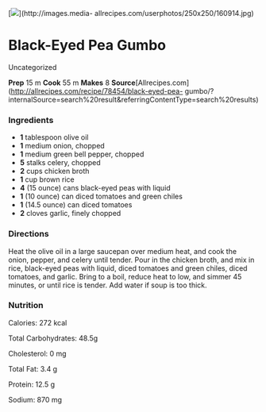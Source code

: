 ﻿

[![](../Images/c1fe2e34-a123-4dac-acde-f2433b5336db.jpg)](http://images.media-
allrecipes.com/userphotos/250x250/160914.jpg)

#  Black-Eyed Pea Gumbo

Uncategorized

 **Prep** 15 m **Cook** 55 m **Makes** 8
**Source**[Allrecipes.com](http://allrecipes.com/recipe/78454/black-eyed-pea-
gumbo/?internalSource=search%20result&referringContentType=search%20results)

###  Ingredients

  * **1** tablespoon olive oil
  *  **1** medium onion, chopped
  *  **1** medium green bell pepper, chopped
  *  **5** stalks celery, chopped
  *  **2** cups chicken broth
  *  **1** cup brown rice
  *  **4** (15 ounce) cans black-eyed peas with liquid
  *  **1** (10 ounce) can diced tomatoes and green chiles
  *  **1** (14.5 ounce) can diced tomatoes
  *  **2** cloves garlic, finely chopped

###  Directions

Heat the olive oil in a large saucepan over medium heat, and cook the onion,
pepper, and celery until tender. Pour in the chicken broth, and mix in rice,
black-eyed peas with liquid, diced tomatoes and green chiles, diced tomatoes,
and garlic. Bring to a boil, reduce heat to low, and simmer 45 minutes, or
until rice is tender. Add water if soup is too thick.

###  Nutrition

Calories: 272 kcal

Total Carbohydrates: 48.5g

Cholesterol: 0 mg

Total Fat: 3.4 g

Protein: 12.5 g

Sodium: 870 mg

